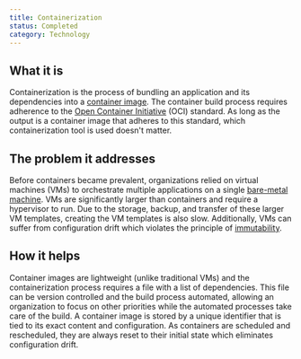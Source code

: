 ```yaml
---
title: Containerization
status: Completed
category: Technology
---
```


## What it is

Containerization is the process of bundling an application and its dependencies into a [container image](https://github.com/cncf/glossary/blob/main/content/en/container-image.md). The container build process requires adherence to the [Open Container Initiative](https://opencontainers.org) (OCI) standard. As long as the output is a container image that adheres to this standard, which containerization tool is used doesn't matter.

## The problem it addresses 

Before containers became prevalent, organizations relied on virtual machines (VMs) to orchestrate multiple applications on a single [bare-metal machine](https://github.com/cncf/glossary/blob/main/content/en/bare_metal_machine.md). VMs are significantly larger than containers and require a hypervisor to run. Due to the storage, backup, and transfer of these larger VM templates, creating the VM templates is also slow. Additionally, VMs can suffer from configuration drift which violates the principle of [immutability](https://github.com/cncf/glossary/blob/main/content/en/immutable_infrastructure.md).

## How it helps

Container images are lightweight (unlike traditional VMs) and the containerization process requires a file with a list of dependencies. This file can be version controlled and the build process automated, allowing an organization to focus on other priorities while the automated processes take care of the build. A container image is stored by a unique identifier that is tied to its exact content and configuration. As containers are scheduled and rescheduled, they are always reset to their initial state which eliminates configuration drift.
